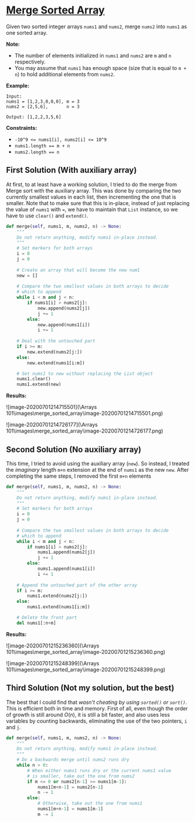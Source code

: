 # [Merge Sorted Array](https://leetcode.com/explore/featured/card/fun-with-arrays/525/inserting-items-into-an-array/3253/)

Given two sorted integer arrays `nums1` and `nums2`, merge `nums2` into `nums1` as one sorted array.

**Note:**

- The number of elements initialized in `nums1` and `nums2` are `m` and `n` respectively.
- You may assume that `nums1` has enough space (size that is equal to `m + n`) to hold additional elements from `nums2`.

**Example:**

```
Input:
nums1 = [1,2,3,0,0,0], m = 3
nums2 = [2,5,6],       n = 3

Output: [1,2,2,3,5,6]
```

**Constraints:**

- `-10^9 <= nums1[i], nums2[i] <= 10^9`
- `nums1.length == m + n`
- `nums2.length == n`

## First Solution (With auxiliary array)

At first, to at least have a working solution, I tried to do the merge from Merge sort with the auxiliary array. This was done by comparing the two currently smallest values in each list, then incrementing the one that is smaller. Note that to make sure that this is in-place, instead of just replacing the value of `nums1` with `=`, we have to maintain that `List` instance, so we have to use `clear()` and `extend()`.

```python
def merge(self, nums1, m, nums2, n) -> None:
    """
    Do not return anything, modify nums1 in-place instead.
    """
    # Set markers for both arrays
    i = 0
    j = 0
    
    # Create an array that will become the new num1
    new = []
    
    # Compare the two smallest values in both arrays to decide
    # which to append
    while i < m and j < n:
        if nums1[i] > nums2[j]:
            new.append(nums2[j])
            j += 1
        else:
            new.append(nums1[i])
            i += 1
    
    # Deal with the untouched part
    if i >= m:
        new.extend(nums2[j:])
    else:
        new.extend(nums1[i:m])

	# Set nums1 to new without replacing the List object
    nums1.clear()
    nums1.extend(new)
```

**Results:**

![image-20200701214715501](\Arrays 101\images\merge_sorted_array\image-20200701214715501.png)

![image-20200701214726177](\Arrays 101\images\merge_sorted_array\image-20200701214726177.png)

## Second Solution (No auxiliary array)

This time, I tried to avoid using the auxiliary array (`new`). So instead, I treated the *imaginary* length `m+n` extension at the end of `nums1` as the new `new`. After completing the same steps, I removed the first `m+n` elements

```python
def merge(self, nums1, m, nums2, n) -> None:
    """
    Do not return anything, modify nums1 in-place instead.
    """
    # Set markers for both arrays
    i = 0
    j = 0
    
    # Compare the two smallest values in both arrays to decide
    # which to append
    while i < m and j < n:
        if nums1[i] > nums2[j]:
            nums1.append(nums2[j])
            j += 1
        else:
            nums1.append(nums1[i])
            i += 1
    
    # Append the untouched part of the other array
    if i >= m:
        nums1.extend(nums2[j:])
    else:
        nums1.extend(nums1[i:m])

    # Delete the front part
    del nums1[:n+m]
```

**Results:**

![image-20200701215236360](\Arrays 101\images\merge_sorted_array\image-20200701215236360.png)

![image-20200701215248399](\Arrays 101\images\merge_sorted_array\image-20200701215248399.png)

## Third Solution (Not my solution, but the best)

The best that I could find that *wasn't cheating by using `sorted()` or `sort()`*. This is efficient both in time and memory. First of all, even though the order of growth is still around $O(n)$, it is still a bit faster, and also uses less variables by counting backwards, eliminating the use of the two pointers, `i` and `j`.

```python
def merge(self, nums1, m, nums2, n) -> None:
    """
    Do not return anything, modify nums1 in-place instead.
    """
    # Do a backwards merge until nums2 runs dry
	while n > 0:
        # When either nums1 runs dry or the current nums1 value
        # is smaller, take out the one from nums2
        if m <= 0 or nums2[n-1] >= nums1[m-1]:
            nums1[m+n-1] = nums2[n-1]
            n -= 1
        else:
            # Otherwise, take out the one from nums1
            nums1[m+n-1] = nums1[m-1]
            m -= 1
```


